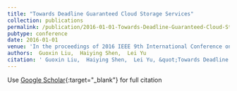 ```yaml
---
title: "Towards Deadline Guaranteed Cloud Storage Services"
collection: publications
permalink: /publication/2016-01-01-Towards-Deadline-Guaranteed-Cloud-Storage-Services
pubtype: conference
date: 2016-01-01
venue: 'In the proceedings of 2016 IEEE 9th International Conference on Cloud Computing (CLOUD)'
authors:  Guoxin Liu,  Haiying Shen,  Lei Yu
citation: ' Guoxin Liu,  Haiying Shen,  Lei Yu, &quot;Towards Deadline Guaranteed Cloud Storage Services.&quot; In the proceedings of 2016 IEEE 9th International Conference on Cloud Computing (CLOUD), 2016.'
---
```

Use [Google Scholar](https://scholar.google.com/scholar?q=Towards+Deadline+Guaranteed+Cloud+Storage+Services){:target="_blank"} for full citation